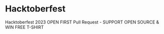 # Hacktoberfest
Hacktoberfest 2023 OPEN FIRST Pull Request - SUPPORT OPEN SOURCE &amp; WIN FREE T-SHIRT
